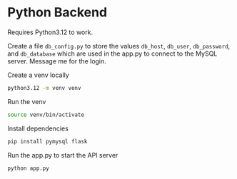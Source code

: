 # Python Backend
Requires Python3.12 to work.

Create a file `db_config.py` to store the values `db_host`, `db_user`, `db_password`, and `db_database` which are used in the app.py to connect to the MySQL server. Message me for the login.

Create a venv locally
```sh
python3.12 -m venv venv
```

Run the venv
```sh
source venv/bin/activate
```

Install dependencies
```sh
pip install pymysql flask
```

Run the app.py to start the API server
```sh
python app.py
```